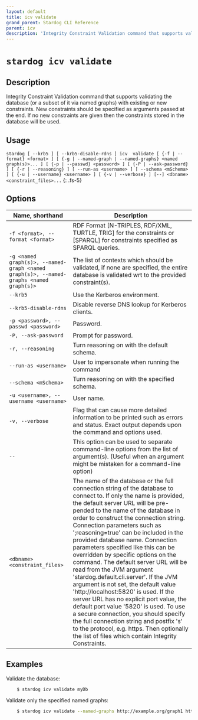 ```yaml
---
layout: default
title: icv validate
grand_parent: Stardog CLI Reference
parent: icv
description: 'Integrity Constraint Validation command that supports validating the database (or a subset of it via named graphs) with existing or new constraints. New constraints should be specified as arguments passed at the end. If no new constraints are given then the constraints stored in the database will be used.'
---
```


#  `stardog icv validate` 
## Description
Integrity Constraint Validation command that supports validating the database (or a subset of it via named graphs) with existing or new constraints. New constraints should be specified as arguments passed at the end. If no new constraints are given then the constraints stored in the database will be used.<br>
## Usage
`stardog [ --krb5 ] [ --krb5-disable-rdns ] icv  validate [ {-f | --format} <format> ] [ {-g | --named-graph | --named-graphs} <named graph(s)>... ] [ {-p | --passwd} <password> ] [ {-P | --ask-password} ] [ {-r | --reasoning} ] [ --run-as <username> ] [ --schema <mSchema> ] [ {-u | --username} <username> ] [ {-v | --verbose} ] [--] <dbname> <constraint_files>...`
{: .fs-5}
## Options

Name, shorthand | Description 
---|---
`-f <format>, --format <format>` | RDF Format [N-TRIPLES, RDF/XML, TURTLE, TRIG] for the constraints or [SPARQL] for constraints specified as SPARQL queries.
`-g <named graph(s)>, --named-graph <named graph(s)>, --named-graphs <named graph(s)>` | The list of contexts which should be validated, if none are specified, the entire database is validated wrt to the provided constraint(s).
`--krb5` | Use the Kerberos environment.
`--krb5-disable-rdns` | Disable reverse DNS lookup for Kerberos clients.
`-p <password>, --passwd <password>` | Password.
`-P, --ask-password` | Prompt for password.
`-r, --reasoning` | Turn reasoning on with the default schema.
`--run-as <username>` | User to impersonate when running the command
`--schema <mSchema>` | Turn reasoning on with the specified schema.
`-u <username>, --username <username>` | User name.
`-v, --verbose` | Flag that can cause more detailed information to be printed such as errors and status. Exact output depends upon the command and options used.
`--` | This option can be used to separate command-line options from the list of argument(s). (Useful when an argument might be mistaken for a command-line option)
`<dbname> <constraint_files>` | The name of the database or the full connection string of the database to connect to. If only the name is provided, the default server URL will be pre-pended to the name of the database in order to construct the connection string. Connection parameters such as ';reasoning=true' can be included in the provided database name. Connection parameters specified like this can be overridden by specific options on the command. The default server URL will be read from the JVM argument 'stardog.default.cli.server'. If the JVM argument is not set, the default value 'http://localhost:5820' is used. If the server URL has no explicit port value, the default port value '5820' is used.  To use a secure connection, you should specify the full connection string and postfix 's' to the protocol, e.g. https. Then optionally the list of files which contain Integrity Constraints.

## Examples
Validate the database:
```bash
    $ stardog icv validate myDb
```
Validate only the specified named graphs:
```bash
    $ stardog icv validate --named-graphs http://example.org/graph1 http://example.org/graph2 -- myDb
```


